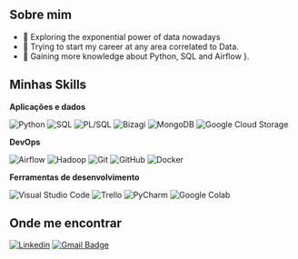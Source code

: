## Sobre mim
- 🤔 Exploring the exponential power of data nowadays
- 💼 Trying to start my career at any area correlated to Data.
- 🌱 Gaining more knowledge about Python, SQL and Airflow }.

## Minhas Skills

**Aplicações e dados**

![Python](https://img.shields.io/badge/-Python-333333?style=flat&logo=python)
![SQL](https://img.shields.io/badge/-SQL-333333?style=flat&logo=oracle&logoColor=red)
![PL/SQL](https://img.shields.io/badge/-PL%2FSQL-333333?style=flat&logo=oracle)
![Bizagi](https://img.shields.io/badge/-Bizagi-333333?style=flat)
![MongoDB](https://img.shields.io/badge/-MongoDB-333333?style=flat&logo=mongodb)
![Google Cloud Storage](https://img.shields.io/badge/-Google%20Cloud%20Storage-333333?style=flat&logo=google-cloud)

**DevOps** 

![Airflow](https://img.shields.io/badge/-Airflow-333333?style=flat&logo=apache-airflow)
![Hadoop](https://img.shields.io/badge/-Hadoop-333333?style=flat&logo=apache-hadoop)
![Git](https://img.shields.io/badge/-Git-333333?style=flat&logo=git)
![GitHub](https://img.shields.io/badge/-GitHub-333333?style=flat&logo=github)
![Docker](https://img.shields.io/badge/-Docker-333333?style=flat&logo=docker)

**Ferramentas de desenvolvimento**

![Visual Studio Code](https://img.shields.io/badge/-Visual%20Studio%20Code-333333?style=flat&logo=visual-studio-code&logoColor=007ACC)
![Trello](https://img.shields.io/badge/-Trello-333333?style=flat&logo=trello&logoColor=007ACC)
![PyCharm](https://img.shields.io/badge/-PyCharm-333333?style=flat&logo=pycharm&logoColor=35b54b)
![Google Colab](https://img.shields.io/badge/-Google%20Colab-333333?style=flat&logo=google-colab&logoColor=F9AB00)


## Onde me encontrar

[![Linkedin](https://img.shields.io/badge/-LinkedIn-blue?style=flat-square&logo=Linkedin&logoColor=white&link=https://www.linkedin.com/in/victor-novaes-225bb52b6)](https://www.linkedin.com/in/victor-novaes-225bb52b6)
[![Gmail Badge](https://img.shields.io/badge/-vg.novaes@hotmail.com-006bed?style=flat-square&logo=Gmail&logoColor=white&link=mailto:vg.novaes@hotmail.com)](mailto:vg.novaes@hotmail.com)
